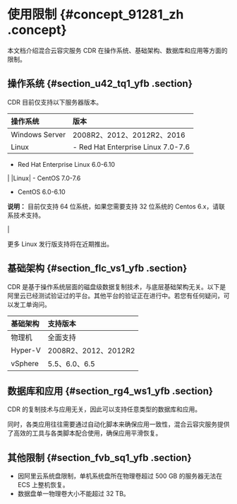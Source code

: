 # 使用限制 {#concept_91281_zh .concept}

本文档介绍混合云容灾服务 CDR 在操作系统、基础架构、数据库和应用等方面的限制。

## 操作系统 {#section_u42_tq1_yfb .section}

CDR 目前仅支持以下服务器版本。

|操作系统|版本|
|:---|:-|
|Windows Server|2008R2、2012、2012R2、2016|
|Linux| -   Red Hat Enterprise Linux 7.0-7.6
-   Red Hat Enterprise Linux 6.0-6.10

 |
|Linux| -   CentOS 7.0-7.6
-   CentOS 6.0-6.10

**说明：** 目前仅支持 64 位系统，如果您需要支持 32 位系统的 Centos 6.x，请联系技术支持。


 |

更多 Linux 发行版支持将在近期推出。

## 基础架构 {#section_flc_vs1_yfb .section}

CDR 是基于操作系统层面的磁盘级数据复制技术，与底层基础架构无关。以下是阿里云已经测试验证过的平台。其他平台的验证正在进行中。若您有任何疑问，可以发工单询问。

|基础架构|支持版本|
|:---|:---|
|物理机|全面支持|
|Hyper-V|2008R2、2012、2012R2|
|vSphere|5.5、6.0、6.5|

## 数据库和应用 {#section_rg4_ws1_yfb .section}

CDR 的复制技术与应用无关，因此可以支持任意类型的数据库和应用。

同时，各类应用往往需要通过自动化脚本来确保应用一致性，混合云容灾服务提供了高效的工具与各类脚本配合使用，确保应用平滑恢复。

## 其他限制 {#section_fvb_sq1_yfb .section}

-   因阿里云系统盘限制，单机系统盘所在物理卷超过 500 GB 的服务器无法在 ECS 上整机恢复。
-   数据盘单一物理卷大小不能超过 32 TB。

